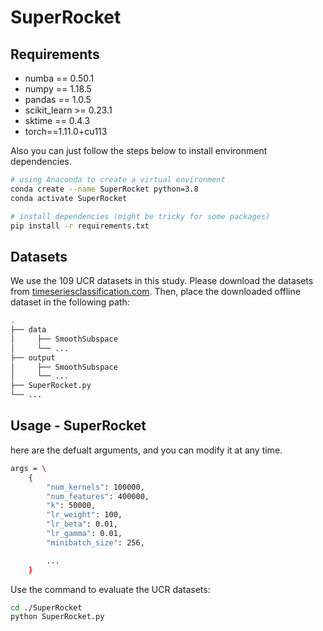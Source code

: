 # SuperRocket

## Requirements
* numba == 0.50.1
* numpy == 1.18.5
* pandas == 1.0.5
* scikit_learn >= 0.23.1
* sktime == 0.4.3
* torch==1.11.0+cu113
  
Also you can just follow the steps below to install environment dependencies.
```bash
# using Anaconda to create a virtual environment
conda create --name SuperRocket python=3.8
conda activate SuperRocket

# install dependencies (might be tricky for some packages)
pip install -r requirements.txt

```

## Datasets
We use the 109 UCR datasets in this study.
Please download the datasets from [timeseriesclassification.com](https://timeseriesclassification.com/dataset.php). 
Then, place the downloaded offline dataset in the following path:

```bash
.
├── data
│     ├── SmoothSubspace
│     └── ...
├── output
│     ├── SmoothSubspace
│     └── ...
├── SuperRocket.py   
└── ...
```


## Usage - SuperRocket

here are the defualt arguments, and you can modify it at any time.
```bash
args = \
    {
        "num_kernels": 100000,
        "num_features": 400000,
        "k": 50000,
        "lr_weight": 100,
        "lr_beta": 0.01,
        "lr_gamma": 0.01,
        "minibatch_size": 256,

        ...
    }

```
Use the command to evaluate the UCR datasets:
```bash
cd ./SuperRocket
python SuperRocket.py
```
